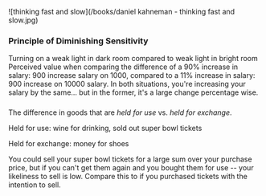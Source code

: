 ![thinking fast and slow](/books/daniel kahneman - thinking fast and slow.jpg)

### Principle of Diminishing Sensitivity 

Turning on a weak light in dark room compared to weak light in bright room 
Perceived value when comparing the difference of a 90% increase in salary: 900 increase salary on 1000, compared to a 11% increase in salary: 900 increase on 10000 salary. In both situations, you're increasing your salary by the same... but in the former, it's a large change percentage wise. 

### <unknown principle> 

The difference in goods that are *held for use* vs. *held for exchange*. 

Held for use: wine for drinking, sold out super bowl tickets

Held for exchange: money for shoes

You could sell your super bowl tickets for a large sum over your purchase price, but if you can't get them again and you bought them for use -- your likeliness to sell is low. Compare this to if you purchased tickets with the intention to sell. 